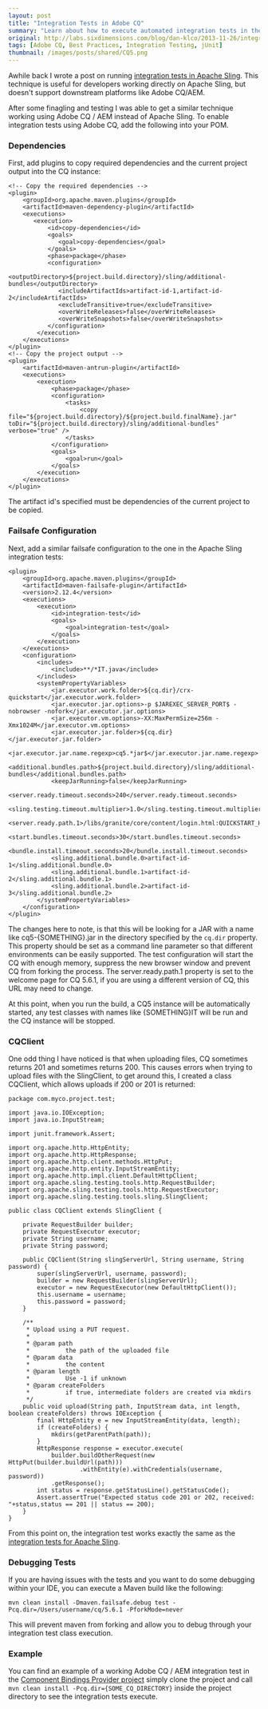 ```yaml
---
layout: post
title: "Integration Tests in Adobe CQ"
summary: "Learn about how to execute automated integration tests in the Adobe CQ platform"
original: http://labs.sixdimensions.com/blog/dan-klco/2013-11-26/integration-tests-adobe-cq
tags: [Adobe CQ, Best Practices, Integration Testing, jUnit]
thumbnail: /images/posts/shared/CQ5.png
---
```


Awhile back I wrote a post on running [integration tests in Apache Sling](http://labs.sixdimensions.com/blog/dan-klco/2013-06-05/creating-integration-tests-apache-sling).  This technique is useful for developers working directly on Apache Sling, but doesn't support downstream platforms like Adobe CQ/AEM.

After some finagling and testing I was able to get a similar technique working using Adobe CQ / AEM instead of Apache Sling.  To enable integration tests using Adobe CQ, add the following into your POM.

### Dependencies

First, add plugins to copy required dependencies and the current project output into the CQ instance:

	<!-- Copy the required dependencies -->
	<plugin>
		<groupId>org.apache.maven.plugins</groupId>
		<artifactId>maven-dependency-plugin</artifactId>
		<executions>
		   <execution>
			   <id>copy-dependencies</id>
			   <goals>
				  <goal>copy-dependencies</goal>
			   </goals>
			   <phase>package</phase>
			   <configuration>
			   	  <outputDirectory>${project.build.directory}/sling/additional-bundles</outputDirectory>
			   	  <includeArtifactIds>artifact-id-1,artifact-id-2</includeArtifactIds>
			   	  <excludeTransitive>true</excludeTransitive>
				  <overWriteReleases>false</overWriteReleases>
				  <overWriteSnapshots>false</overWriteSnapshots>
			   </configuration>
			</execution>
		</executions>
	</plugin>
	<!-- Copy the project output -->
	<plugin>
		<artifactId>maven-antrun-plugin</artifactId>
		<executions>
			<execution>
				<phase>package</phase>
				<configuration>
					<tasks>
						<copy file="${project.build.directory}/${project.build.finalName}.jar" toDir="${project.build.directory}/sling/additional-bundles" verbose="true" />
					</tasks>
				</configuration>
				<goals>
					<goal>run</goal>
				</goals>
			</execution>
		</executions>
	</plugin>
	
The artifact id's specified must be dependencies of the current project to be copied.

### Failsafe Configuration

Next, add a similar failsafe configuration to the one in the Apache Sling integration tests:

	<plugin>
		<groupId>org.apache.maven.plugins</groupId>
		<artifactId>maven-failsafe-plugin</artifactId>
		<version>2.12.4</version>
		<executions>
			<execution>
				<id>integration-test</id>
				<goals>
					<goal>integration-test</goal>
				</goals>
			</execution>
		</executions>
		<configuration>
			<includes>
				<include>**/*IT.java</include>
			</includes>
			<systemPropertyVariables>
				<jar.executor.work.folder>${cq.dir}/crx-quickstart</jar.executor.work.folder>
				<jar.executor.jar.options>-p $JAREXEC_SERVER_PORT$ -nobrowser -nofork</jar.executor.jar.options>
				<jar.executor.vm.options>-XX:MaxPermSize=256m -Xmx1024M</jar.executor.vm.options>
				<jar.executor.jar.folder>${cq.dir}</jar.executor.jar.folder>
				<jar.executor.jar.name.regexp>cq5.*jar$</jar.executor.jar.name.regexp>
				<additional.bundles.path>${project.build.directory}/sling/additional-bundles</additional.bundles.path>
				<keepJarRunning>false</keepJarRunning>
				<server.ready.timeout.seconds>240</server.ready.timeout.seconds>
				<sling.testing.timeout.multiplier>1.0</sling.testing.timeout.multiplier>
				<server.ready.path.1>/libs/granite/core/content/login.html:QUICKSTART_HOMEPAGE</server.ready.path.1>
				<start.bundles.timeout.seconds>30</start.bundles.timeout.seconds>
				<bundle.install.timeout.seconds>20</bundle.install.timeout.seconds>
				<sling.additional.bundle.0>artifact-id-1</sling.additional.bundle.0>
				<sling.additional.bundle.1>artifact-id-2</sling.additional.bundle.1>
				<sling.additional.bundle.2>artifact-id-3</sling.additional.bundle.2>
			</systemPropertyVariables>
		</configuration>
	</plugin>
	
The changes here to note, is that this will be looking for a JAR with a name like cq5-{SOMETHING}.jar in the directory specified by the `cq.dir` property.  This property should be set as a command line parameter so that different environments can be easily supported.  The test configuration will start the CQ with enough memory, suppress the new browser window and prevent CQ from forking the process.  The server.ready.path.1 property is set to the welcome page for CQ 5.6.1, if you are using a different version of CQ, this URL may need to change.

At this point, when you run the build, a CQ5 instance will be automatically started, any test classes with names like {SOMETHING}IT will be run and the CQ instance will be stopped.

### CQClient

One odd thing I have noticed is that when uploading files, CQ sometimes returns 201 and sometimes returns 200.  This causes errors when trying to upload files with the SlingClient, to get around this, I created a class CQClient, which allows uploads if 200 or 201 is returned:

	package com.myco.project.test;
	
	import java.io.IOException;
	import java.io.InputStream;
	
	import junit.framework.Assert;
	
	import org.apache.http.HttpEntity;
	import org.apache.http.HttpResponse;
	import org.apache.http.client.methods.HttpPut;
	import org.apache.http.entity.InputStreamEntity;
	import org.apache.http.impl.client.DefaultHttpClient;
	import org.apache.sling.testing.tools.http.RequestBuilder;
	import org.apache.sling.testing.tools.http.RequestExecutor;
	import org.apache.sling.testing.tools.sling.SlingClient;
	
	public class CQClient extends SlingClient {
	
		private RequestBuilder builder;
		private RequestExecutor executor;
		private String username;
		private String password;
	
		public CQClient(String slingServerUrl, String username, String password) {
			super(slingServerUrl, username, password);
			builder = new RequestBuilder(slingServerUrl);
			executor = new RequestExecutor(new DefaultHttpClient());
			this.username = username;
			this.password = password;
		}
	
		/**
		 * Upload using a PUT request.
		 * 
		 * @param path
		 *			the path of the uploaded file
		 * @param data
		 *			the content
		 * @param length
		 *			Use -1 if unknown
		 * @param createFolders
		 *			if true, intermediate folders are created via mkdirs
		 */
		public void upload(String path, InputStream data, int length, boolean createFolders) throws IOException {
			final HttpEntity e = new InputStreamEntity(data, length);
			if (createFolders) {
				mkdirs(getParentPath(path));
			}
			HttpResponse response = executor.execute(
				builder.buildOtherRequest(new HttpPut(builder.buildUrl(path)))
						.withEntity(e).withCredentials(username, password))
				.getResponse();
			int status = response.getStatusLine().getStatusCode();
			Assert.assertTrue("Expected status code 201 or 202, received: "+status,status == 201 || status == 200);
		}
	}

From this point on, the integration test works exactly the same as the [integration tests for Apache Sling](http://labs.sixdimensions.com/blog/dan-klco/2013-06-05/creating-integration-tests-apache-sling#Integration%20Test%20Class).

### Debugging Tests

If you are having issues with the tests and you want to do some debugging within your IDE, you can execute a Maven build like the following:

	mvn clean install -Dmaven.failsafe.debug test -Pcq.dir=/Users/username/cq/5.6.1 -PforkMode=never

This will prevent maven from forking and allow you to debug through your integration test class execution.

### Example

You can find an example of a working Adobe CQ / AEM integration test in the [Component Bindings Provider project](https://github.com/SixDimensions/Component-Bindings-Provider) simply clone the project and call `mvn clean install -Pcq.dir={SOME_CQ_DIRECTORY}` inside the project directory to see the integration tests execute.